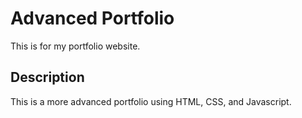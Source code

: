 # Advanced Portfolio

This is for my portfolio website. 

## Description

This is a more advanced portfolio using HTML, CSS, and Javascript. 
